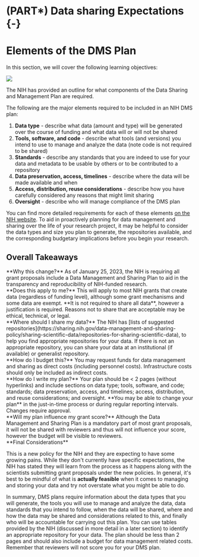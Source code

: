 # (PART\*) Data sharing Expectations {-}

# Elements of the DMS Plan

In this section, we will cover the following learning objectives: 

![](08-overview-nih-dms_files/figure-docx//10nOR2t1-F0E01fItN_l8uYRWslH2PmebPvhQzCBeCPM_g3896feb580f_16_29.png)

The NIH has provided an outline for what components of the Data Sharing and Management Plan are required.

The following are the major elements required to be included in an NIH DMS plan:

1. **Data type** - describe what data (amount and type) will be generated over the course of funding and what data will or will not be shared
2. **Tools, software, and code** - describe what tools (and versions) you intend to use to manage and analyze the data (note code is not required to be shared)
3. **Standards** - describe any standards that you are indeed to use for your data and metadata to be usable by others or to be contributed to a repository
4. **Data preservation, access, timelines** - describe where the data will be made available and when
5. **Access, distribution, reuse considerations** - describe how you have carefully considered any reasons that might limit sharing
6. **Oversight** - describe who will manage compliance of the DMS plan

You can find more detailed requirements for each of these elements [on the NIH website](https://sharing.nih.gov/data-management-and-sharing-policy/planning-and-budgeting-for-data-management-and-sharing/writing-a-data-management-and-sharing-plan#elements-to-include-in-a-data-management-and-sharing-plan). To aid in proactively planning for data management and sharing over the life of your research project, it may be helpful to consider the data types and size you plan to generate, the repositories available, and the corresponding budgetary implications before you begin your research.

## Overall Takeaways

<div class = motivations>
**Why this change?** As of January 25, 2023, the NIH is requiring all grant proposals include a Data Management and Sharing Plan to aid in the transparency and reproducibility of NIH-funded research.
</div>

<div class = question_box>
**Does this apply to me?** This will apply to most NIH grants that create data (regardless of funding level), although some grant mechanisms and some data are exempt. **It is not required to share all data**, however a justification is required. Reasons not to share that are acceptable may be ethical, technical, or legal.
</div>

<div class = data>
**Where should I share my data?** The NIH has [lists of suggested repositories](https://sharing.nih.gov/data-management-and-sharing-policy/sharing-scientific-data/repositories-for-sharing-scientific-data), to help you find appropriate repositories for your data. If there is not an appropriate repository, you can share your data at an institutional (if available) or generalist repository.
</div>

<div class = money>
**How do I budget this?** You may request funds for data management and sharing as direct costs (including personnel costs). Infrastructure costs should only be included as indirect costs.
</div>

<div class = plan>
**How do I write my plan?** Your plan should be < 2 pages (without hyperlinks) and include sections on data type; tools, software, and code; standards; data preservation, access, and timelines; access, distribution, and reuse considerations; and oversight. **You may be able to change your plan** in the just-in-time process or during regular reporting intervals. Changes require approval.
</div>

<div class = submit>
**Will my plan influence my grant score?** Although the Data Management and Sharing Plan is a mandatory part of most grant proposals, it will not be shared with reviewers and thus will not influence your score, however the budget will be visible to reviewers.
</div>

<div class = blackbox>
**Final Considerations**

This is a new policy for the NIH and they are expecting to have some growing pains. While they don't currently have specific expectations, the NIH has stated they will learn from the process as it happens along with the scientists submitting grant proposals under the new policies. In general, it's best to be mindful of what is **actually feasible** when it comes to managing and storing your data and try not overstate what you might be able to do.
</div>

In summary, DMS plans require information about the data types that you will generate, the tools you will use to manage and analyze the data, data standards that you intend to follow, when the data will be shared, where and how the data may be shared and considerations related to this, and finally who will be accountable for carrying out this plan. You can use tables provided by the NIH (discussed in more detail in a later section) to identify an appropriate repository for your data. The plan should be less than 2 pages and should also include a budget for data management related costs. Remember that reviewers will not score you for your DMS plan.
